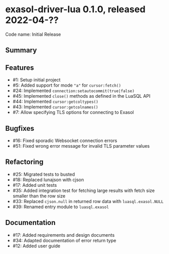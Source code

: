 # exasol-driver-lua 0.1.0, released 2022-04-??

Code name: Initial Release

## Summary

## Features

* #1: Setup initial project
* #5: Added support for mode `"a"` for `cursor:fetch()`
* #24: Implemented `connection:setautocommit(true|false)`
* #45: Implemented `close()` methods as defined in the LuaSQL API
* #44: Implemented `cursor:getcoltypes()`
* #43: Implemented `cursor:getcolnames()`
* #7: Allow specifying TLS options for connecting to Exasol

## Bugfixes

* #16: Fixed sporadic Websocket connection errors
* #51: Fixed wrong error message for invalid TLS parameter values

## Refactoring

* #25: Migrated tests to busted
* #18: Replaced lunajson with cjson
* #17: Added unit tests
* #35: Added integration test for fetching large results with fetch size smaller than the row size
* #33: Replaced `cjson.null` in returned row data with `luasql.exasol.NULL`
* #39: Renamed entry module to `luasql.exasol`

## Documentation

* #17: Added requirements and design documents
* #34: Adapted documentation of error return type
* #12: Added user guide

